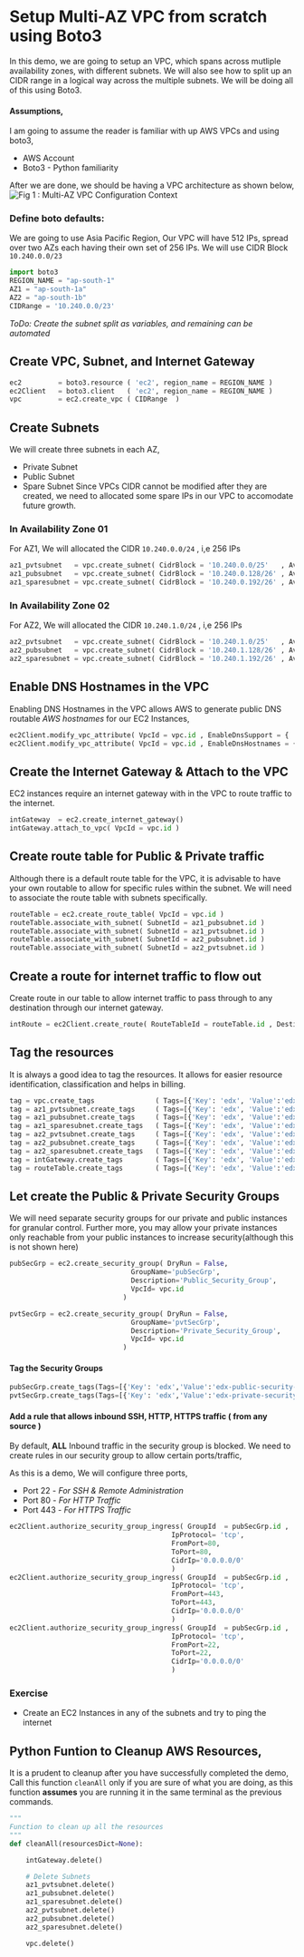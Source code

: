 # Setup Multi-AZ VPC from scratch using Boto3
In this demo, we are going to setup an VPC, which spans across mutliple availability zones, with different subnets. We will also see how to split up an CIDR range in a logical way across the multiple subnets. We will be doing all of this using Boto3.

#### Assumptions,
I am going to assume the reader is familiar with up AWS VPCs and using boto3,
- AWS Account
- Boto3 - Python familiarity

After we are done, we should be having a VPC architecture as shown below,
![Fig 1 : Multi-AZ VPC Configuration Context](https://raw.githubusercontent.com/miztiik/AWS-Demos/master/img/multi-az-vpc.png)

### Define boto defaults:
We are going to use Asia Pacific Region, Our VPC will have 512 IPs, spread over two AZs each having their own set of 256 IPs. We will use CIDR Block `10.240.0.0/23`
```py
import boto3
REGION_NAME = "ap-south-1"
AZ1 = "ap-south-1a"
AZ2 = "ap-south-1b"
CIDRange = '10.240.0.0/23'
```

_ToDo: Create the subnet split as variables, and remaining can be automated_

## Create VPC, Subnet, and Internet Gateway
```py
ec2         = boto3.resource ( 'ec2', region_name = REGION_NAME )
ec2Client   = boto3.client   ( 'ec2', region_name = REGION_NAME )
vpc         = ec2.create_vpc ( CIDRange  )
```

## Create Subnets
We will create three subnets in each AZ, 
 - Private Subnet
 - Public Subnet
 - Spare Subnet
Since VPCs CIDR cannot be modified after they are created, we need to allocated some spare IPs in our VPC to accomodate future growth.

### In Availability Zone 01
For AZ1, We will allocated the CIDR `10.240.0.0/24` , i,e 256 IPs
```py
az1_pvtsubnet   = vpc.create_subnet( CidrBlock = '10.240.0.0/25'   , AvailabilityZone = AZ1 )
az1_pubsubnet   = vpc.create_subnet( CidrBlock = '10.240.0.128/26' , AvailabilityZone = AZ1 )
az1_sparesubnet = vpc.create_subnet( CidrBlock = '10.240.0.192/26' , AvailabilityZone = AZ1 )
```

### In Availability Zone 02
For AZ2, We will allocated the CIDR `10.240.1.0/24` , i,e 256 IPs
```py
az2_pvtsubnet   = vpc.create_subnet( CidrBlock = '10.240.1.0/25'   , AvailabilityZone = AZ2 )
az2_pubsubnet   = vpc.create_subnet( CidrBlock = '10.240.1.128/26' , AvailabilityZone = AZ2 )
az2_sparesubnet = vpc.create_subnet( CidrBlock = '10.240.1.192/26' , AvailabilityZone = AZ2 )
```

## Enable DNS Hostnames in the VPC
Enabling DNS Hostnames in the VPC allows AWS to generate public DNS routable _AWS hostnames_ for our EC2 Instances,
```py
ec2Client.modify_vpc_attribute( VpcId = vpc.id , EnableDnsSupport = { 'Value': True } )
ec2Client.modify_vpc_attribute( VpcId = vpc.id , EnableDnsHostnames = { 'Value': True } )
```

## Create the Internet Gateway & Attach to the VPC
EC2 instances require an internet gateway with in the VPC to route traffic to the internet.
```py
intGateway  = ec2.create_internet_gateway()
intGateway.attach_to_vpc( VpcId = vpc.id )
```

## Create route table for Public & Private traffic
Although there is a default route table for the VPC, it is advisable to have your own routable to allow for specific rules within the subnet. We will need to associate the route table with subnets specifically.
```py
routeTable = ec2.create_route_table( VpcId = vpc.id )
routeTable.associate_with_subnet( SubnetId = az1_pubsubnet.id )
routeTable.associate_with_subnet( SubnetId = az1_pvtsubnet.id )
routeTable.associate_with_subnet( SubnetId = az2_pubsubnet.id )
routeTable.associate_with_subnet( SubnetId = az2_pvtsubnet.id )
```

## Create a route for internet traffic to flow out
Create route in our table to allow internet traffic to pass through to any destination through our internet gateway.
```py
intRoute = ec2Client.create_route( RouteTableId = routeTable.id , DestinationCidrBlock = '0.0.0.0/0' , GatewayId = intGateway.id )
```

## Tag the resources
It is always a good idea to tag the resources. It allows for easier resource identification, classification and helps in billing.
```py
tag = vpc.create_tags               ( Tags=[{'Key': 'edx', 'Value':'edx-vpc'}] )
tag = az1_pvtsubnet.create_tags     ( Tags=[{'Key': 'edx', 'Value':'edx-az1-private-subnet'}] )
tag = az1_pubsubnet.create_tags     ( Tags=[{'Key': 'edx', 'Value':'edx-az1-public-subnet'}] )
tag = az1_sparesubnet.create_tags   ( Tags=[{'Key': 'edx', 'Value':'edx-az1-spare-subnet'}] )
tag = az2_pvtsubnet.create_tags     ( Tags=[{'Key': 'edx', 'Value':'edx-az2-private-subnet'}] )
tag = az2_pubsubnet.create_tags     ( Tags=[{'Key': 'edx', 'Value':'edx-az2-public-subnet'}] )
tag = az2_sparesubnet.create_tags   ( Tags=[{'Key': 'edx', 'Value':'edx-az2-spare-subnet'}] )
tag = intGateway.create_tags        ( Tags=[{'Key': 'edx', 'Value':'edx-igw'}] )
tag = routeTable.create_tags        ( Tags=[{'Key': 'edx', 'Value':'edx-rtb'}] )
```

## Let create the Public & Private Security Groups
We will need separate security groups for our private and public instances for granular control. Further more, you may allow your private  instances only reachable from your public instances to increase security(although this is not shown here)
```py
pubSecGrp = ec2.create_security_group( DryRun = False, 
                              GroupName='pubSecGrp',
                              Description='Public_Security_Group',
                              VpcId= vpc.id
                            )

pvtSecGrp = ec2.create_security_group( DryRun = False, 
                              GroupName='pvtSecGrp',
                              Description='Private_Security_Group',
                              VpcId= vpc.id
                            )
```
#### Tag the Security Groups
```py
pubSecGrp.create_tags(Tags=[{'Key': 'edx','Value':'edx-public-security-group'}])
pvtSecGrp.create_tags(Tags=[{'Key': 'edx','Value':'edx-private-security-group'}])
```

#### Add a rule that allows inbound SSH, HTTP, HTTPS traffic ( from any source )
By default, **ALL** Inbound traffic in the security group is blocked. We need to create rules in our security group to allow certain ports/traffic,

As this is a demo, We will configure three ports,
 - Port 22 - _For SSH & Remote Administration_
 - Port 80 - _For HTTP Traffic_
 - Port 443 - _For HTTPS Traffic_
```py
ec2Client.authorize_security_group_ingress( GroupId  = pubSecGrp.id ,
                                        IpProtocol= 'tcp',
                                        FromPort=80,
                                        ToPort=80,
                                        CidrIp='0.0.0.0/0'
                                        )
ec2Client.authorize_security_group_ingress( GroupId  = pubSecGrp.id ,
                                        IpProtocol= 'tcp',
                                        FromPort=443,
                                        ToPort=443,
                                        CidrIp='0.0.0.0/0'
                                        )
ec2Client.authorize_security_group_ingress( GroupId  = pubSecGrp.id ,
                                        IpProtocol= 'tcp',
                                        FromPort=22,
                                        ToPort=22,
                                        CidrIp='0.0.0.0/0'
                                        )
```

### Exercise
 - Create an EC2 Instances in any of the subnets and try to ping the internet

## Python Funtion to Cleanup AWS Resources,
It is a prudent to cleanup after you have successfully completed the demo, Call this function `cleanAll` only if you are sure of what you are doing, as this function **assumes** you are running it in the same terminal as the previous commands.

```py
"""
Function to clean up all the resources
"""
def cleanAll(resourcesDict=None):

    intGateway.delete()

    # Delete Subnets
    az1_pvtsubnet.delete()
    az1_pubsubnet.delete()
    az1_sparesubnet.delete()
    az2_pvtsubnet.delete()
    az2_pubsubnet.delete()
    az2_sparesubnet.delete()

    vpc.delete()
```